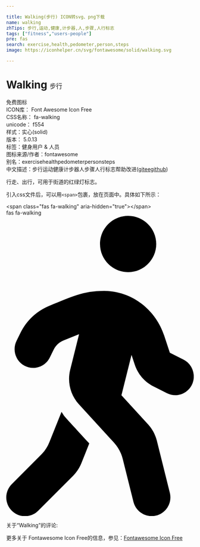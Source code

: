 ```yaml
---

title: Walking(步行) ICON转svg、png下载
name: walking
zhTips: 步行,运动,健康,计步器,人,步骤,人行标志
tags: ["fitness","users-people"]
pre: fas
search: exercise,health,pedometer,person,steps
image: https://iconhelper.cn/svg/fontawesome/solid/walking.svg

---
```


# Walking  <small style="font-size: 60%;font-weight: 100">步行</small>


<div class="detail-page">
<p>
<span><span class="badge-success badge">免费图标</span> </span>
<br/>
<span>
ICON库：
<span class="badge-secondary badge">Font Awesome Icon Free</span> 
</span>
<br/>
<span>
CSS名称：
<span class="badge-secondary badge">fa-walking</span> 
</span>
<br/>
<span>
unicode：
<span class="badge-secondary badge">f554</span> 
<copy-btn content='f554' btn-title=""></copy-btn>
<copy-btn :content='String.fromCodePoint(parseInt("f554", 16))' btn-title="复制U"></copy-btn>
</span><br/><span>样式：<span class="badge-light badge">实心(solid)</span></span>
<br/>
<span>
版本：
<span class="badge-secondary badge">5.0.13</span> 
</span><br/><span>标签：<span class="badge-light badge"><router-link to="/tags/fitness.html">健身</router-link></span><span class="badge-light badge"><router-link to="/tags/users-people.html">用户 & 人员</router-link></span></span>
<br/>
<span>图标来源/作者：<span class="badge-light badge">fontawesome</span></span> 
<br/>
<span>别名：<span class="badge-light badge">exercise</span><span class="badge-light badge">health</span><span class="badge-light badge">pedometer</span><span class="badge-light badge">person</span><span class="badge-light badge">steps</span></span><br/><span class="zh-detail">中文描述：<span class="badge-primary badge">步行</span><span class="badge-primary badge">运动</span><span class="badge-primary badge">健康</span><span class="badge-primary badge">计步器</span><span class="badge-primary badge">人</span><span class="badge-primary badge">步骤</span><span class="badge-primary badge">人行标志</span><span class="help-link"><span>帮助改进</span>(<a href="https://gitee.com/liuwave/icon-helper/edit/master/json/fontawesome/solid/walking.json" target="_blank" rel="noopener noreferrer">gitee</a><a href="https://github.com/liuwave/icon-helper/edit/master/json/fontawesome/solid/walking.json" target="_blank" rel="noopener noreferrer">github</a></span>)</span><br/>
</p>
</div><div class="description description alert alert-light">行走、出行，可用于街道的红绿灯标志。</div>
<div class="alert alert-dark">
  <i class="fas fa-walking fa-xs"></i>
  <i class="fas fa-walking fa-sm"></i>
  <i class="fas fa-walking fa-lg"></i>
  <i class="fas fa-walking fa-2x"></i>
  <i class="fas fa-walking fa-3x"></i>
  <i class="fas fa-walking fa-5x"></i>
  <i class="fas fa-walking fa-7x"></i>
</div>
<div>
  <p>引入css文件后，可以用<code>&lt;span&gt;</code>包裹，放在页面中。具体如下所示：    
  </p>
  <div class="alert alert-primary" style="font-size: 14px">
    &lt;span class="fas fa-walking" aria-hidden="true"&gt;&lt;/span&gt;
    <copy-btn content='<span class="fas fa-walking" aria-hidden="true"></span>'></copy-btn>
  </div>
  <div class="alert alert-secondary">
    <i class="fas fa-walking"
    style="font-size: 24px"
    aria-hidden="true"></i> fas fa-walking
    <copy-btn content="fas fa-walking" btn-title="复制图标名称"></copy-btn>
  </div>
</div>
<div id="svg" class="svg-wrap">
<svg xmlns="http://www.w3.org/2000/svg" viewBox="0 0 320 512"><path d="M208 96c26.5 0 48-21.5 48-48S234.5 0 208 0s-48 21.5-48 48 21.5 48 48 48zm94.5 149.1l-23.3-11.8-9.7-29.4c-14.7-44.6-55.7-75.8-102.2-75.9-36-.1-55.9 10.1-93.3 25.2-21.6 8.7-39.3 25.2-49.7 46.2L17.6 213c-7.8 15.8-1.5 35 14.2 42.9 15.6 7.9 34.6 1.5 42.5-14.3L81 228c3.5-7 9.3-12.5 16.5-15.4l26.8-10.8-15.2 60.7c-5.2 20.8.4 42.9 14.9 58.8l59.9 65.4c7.2 7.9 12.3 17.4 14.9 27.7l18.3 73.3c4.3 17.1 21.7 27.6 38.8 23.3 17.1-4.3 27.6-21.7 23.3-38.8l-22.2-89c-2.6-10.3-7.7-19.9-14.9-27.7l-45.5-49.7 17.2-68.7 5.5 16.5c5.3 16.1 16.7 29.4 31.7 37l23.3 11.8c15.6 7.9 34.6 1.5 42.5-14.3 7.7-15.7 1.4-35.1-14.3-43zM73.6 385.8c-3.2 8.1-8 15.4-14.2 21.5l-50 50.1c-12.5 12.5-12.5 32.8 0 45.3s32.7 12.5 45.2 0l59.4-59.4c6.1-6.1 10.9-13.4 14.2-21.5l13.5-33.8c-55.3-60.3-38.7-41.8-47.4-53.7l-20.7 51.5z"/></svg>
</div>
<detail full-name='fa-walking'></detail>
<div>
<p>关于“Walking”的评论:</p>
</div>
<Vssue title="关于“Walking”的评论" ></Vssue>    
<div><p>更多关于  Fontawesome Icon Free的信息，参见：<a target="_blank" href="https://iconhelper.cn/fontawesome.html">Fontawesome Icon Free</a>
</p></div>
